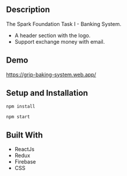 ## Description

The Spark Foundation Task I - Banking System.

- A header section with the logo.
- Support exchange money with email.

## Demo

https://grip-baking-system.web.app/


## Setup and Installation

```
npm install
```   

```
npm start
```   

## Built With

- ReactJs
- Redux
- Firebase
- CSS

